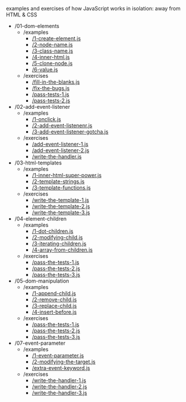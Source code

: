 examples and exercises of how JavaScript works in isolation: away from HTML & CSS

<!-- BEGIN TOC -->

- /01-dom-elements
  - /examples
    - <a href="./01-dom-elements/examples/1-create-element.js" target="_blank">/1-create-element.js</a>
    - <a href="./01-dom-elements/examples/2-node-name.js" target="_blank">/2-node-name.js</a>
    - <a href="./01-dom-elements/examples/3-class-name.js" target="_blank">/3-class-name.js</a>
    - <a href="./01-dom-elements/examples/4-inner-html.js" target="_blank">/4-inner-html.js</a>
    - <a href="./01-dom-elements/examples/5-clone-node.js" target="_blank">/5-clone-node.js</a>
    - <a href="./01-dom-elements/examples/6-value.js" target="_blank">/6-value.js</a>
  - /exercises
    - <a href="./01-dom-elements/exercises/fill-in-the-blanks.js" target="_blank">/fill-in-the-blanks.js</a>
    - <a href="./01-dom-elements/exercises/fix-the-bugs.js" target="_blank">/fix-the-bugs.js</a>
    - <a href="./01-dom-elements/exercises/pass-tests-1.js" target="_blank">/pass-tests-1.js</a>
    - <a href="./01-dom-elements/exercises/pass-tests-2.js" target="_blank">/pass-tests-2.js</a>
- /02-add-event-listener
  - /examples
    - <a href="./02-add-event-listener/examples/1-onclick.js" target="_blank">/1-onclick.js</a>
    - <a href="./02-add-event-listener/examples/2-add-event-listenenr.js" target="_blank">/2-add-event-listenenr.js</a>
    - <a href="./02-add-event-listener/examples/3-add-event-listener-gotcha.js" target="_blank">/3-add-event-listener-gotcha.js</a>
  - /exercises
    - <a href="./02-add-event-listener/exercises/add-event-listener-1.js" target="_blank">/add-event-listener-1.js</a>
    - <a href="./02-add-event-listener/exercises/add-event-listener-2.js" target="_blank">/add-event-listener-2.js</a>
    - <a href="./02-add-event-listener/exercises/write-the-handler.js" target="_blank">/write-the-handler.js</a>
- /03-html-templates
  - /examples
    - <a href="./03-html-templates/examples/1-inner-html-super-power.js" target="_blank">/1-inner-html-super-power.js</a>
    - <a href="./03-html-templates/examples/2-template-strings.js" target="_blank">/2-template-strings.js</a>
    - <a href="./03-html-templates/examples/3-template-functions.js" target="_blank">/3-template-functions.js</a>
  - /exercises
    - <a href="./03-html-templates/exercises/write-the-template-1.js" target="_blank">/write-the-template-1.js</a>
    - <a href="./03-html-templates/exercises/write-the-template-2.js" target="_blank">/write-the-template-2.js</a>
    - <a href="./03-html-templates/exercises/write-the-template-3.js" target="_blank">/write-the-template-3.js</a>
- /04-element-children
  - /examples
    - <a href="./04-element-children/examples/1-dot-children.js" target="_blank">/1-dot-children.js</a>
    - <a href="./04-element-children/examples/2-modifying-child.js" target="_blank">/2-modifying-child.js</a>
    - <a href="./04-element-children/examples/3-iterating-children.js" target="_blank">/3-iterating-children.js</a>
    - <a href="./04-element-children/examples/4-array-from-children.js" target="_blank">/4-array-from-children.js</a>
  - /exercises
    - <a href="./04-element-children/exercises/pass-the-tests-1.js" target="_blank">/pass-the-tests-1.js</a>
    - <a href="./04-element-children/exercises/pass-the-tests-2.js" target="_blank">/pass-the-tests-2.js</a>
    - <a href="./04-element-children/exercises/pass-the-tests-3.js" target="_blank">/pass-the-tests-3.js</a>
- /05-dom-manipulation
  - /examples
    - <a href="./05-dom-manipulation/examples/1-append-child.js" target="_blank">/1-append-child.js</a>
    - <a href="./05-dom-manipulation/examples/2-remove-child.js" target="_blank">/2-remove-child.js</a>
    - <a href="./05-dom-manipulation/examples/3-replace-child.js" target="_blank">/3-replace-child.js</a>
    - <a href="./05-dom-manipulation/examples/4-insert-before.js" target="_blank">/4-insert-before.js</a>
  - /exercises
    - <a href="./05-dom-manipulation/exercises/pass-the-tests-1.js" target="_blank">/pass-the-tests-1.js</a>
    - <a href="./05-dom-manipulation/exercises/pass-the-tests-2.js" target="_blank">/pass-the-tests-2.js</a>
    - <a href="./05-dom-manipulation/exercises/pass-the-tests-3.js" target="_blank">/pass-the-tests-3.js</a>
- /07-event-parameter
  - /examples
    - <a href="./07-event-parameter/examples/1-event-parameter.js" target="_blank">/1-event-parameter.js</a>
    - <a href="./07-event-parameter/examples/2-modifying-the-target.js" target="_blank">/2-modifying-the-target.js</a>
    - <a href="./07-event-parameter/examples/extra-event-keyword.js" target="_blank">/extra-event-keyword.js</a>
  - /exercises
    - <a href="./07-event-parameter/exercises/write-the-handler-1.js" target="_blank">/write-the-handler-1.js</a>
    - <a href="./07-event-parameter/exercises/write-the-handler-2.js" target="_blank">/write-the-handler-2.js</a>
    - <a href="./07-event-parameter/exercises/write-the-handler-3.js" target="_blank">/write-the-handler-3.js</a>

<!-- END TOC -->
